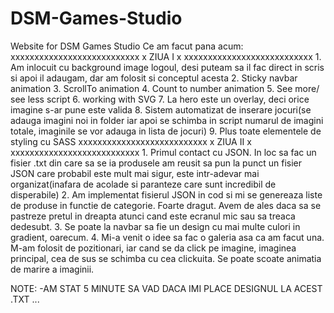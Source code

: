 # DSM-Games-Studio
Website for DSM Games Studio
Ce am facut pana acum:
xxxxxxxxxxxxxxxxxxxxxxxxxxx
x		  ZIUA I	      x
xxxxxxxxxxxxxxxxxxxxxxxxxxx
	1. Am inlocuit cu background image logoul, desi puteam sa il fac
	   direct in scris si apoi il adaugam, dar am folosit si conceptul acesta
	2. Sticky navbar animation
	3. ScrollTo animation
	4. Count to number animation
	5. See more/ see less script
	6. working with SVG
	7. La hero este un overlay, deci orice imagine s-ar pune este valida
	8. Sistem automatizat de inserare jocuri(se adauga imagini noi in folder iar apoi
	   se schimba in script numarul de imagini totale, imaginile se vor adauga in 
	   lista de jocuri)
	9. Plus toate elementele de styling cu SASS
xxxxxxxxxxxxxxxxxxxxxxxxxxx
x		ZIUA II		      x
xxxxxxxxxxxxxxxxxxxxxxxxxxx
	1. Primul contact cu JSON. In loc sa fac un fisier .txt din care sa se ia produsele am reusit sa pun la punct un fisier JSON care probabil este mult mai sigur, este intr-adevar mai organizat(inafara de acolade si paranteze care sunt incredibil de disperabile)
	2. Am implementat fisierul JSON in cod si mi se genereaza liste de produse in functie de categorie. Foarte dragut. Avem de ales daca sa se pastreze pretul in dreapta atunci cand este ecranul mic sau sa treaca dedesubt.
	3. Se poate la navbar sa fie un design cu mai multe culori in gradient, oarecum.
	4. Mi-a venit o idee sa fac o galeria asa ca am facut una. M-am folosit de pozitionari, iar cand se da click pe imagine, imaginea principal, cea de sus se schimba cu cea clickuita. Se poate scoate animatia de marire a imaginii.


NOTE:
	-AM STAT 5 MINUTE SA VAD DACA IMI PLACE DESIGNUL LA ACEST .TXT ...
